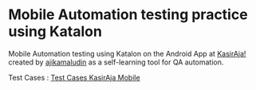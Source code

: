 # Mobile Automation testing practice using Katalon

Mobile Automation testing using Katalon on the Android App at [KasirAja!](https://play.google.com/store/apps/details?id=com.kasirajaandroid&hl=en&gl=US) created by [ajikamaludin](https://github.com/ajikamaludin/) as a self-learning tool for QA automation.

Test Cases : [Test Cases KasirAja Mobile](https://docs.google.com/spreadsheets/d/1QGDU5MrDEyI8kYRYSDCGu82A_XWCA5xg/edit?usp=sharing&ouid=115443319904666580506&rtpof=true&sd=true)



